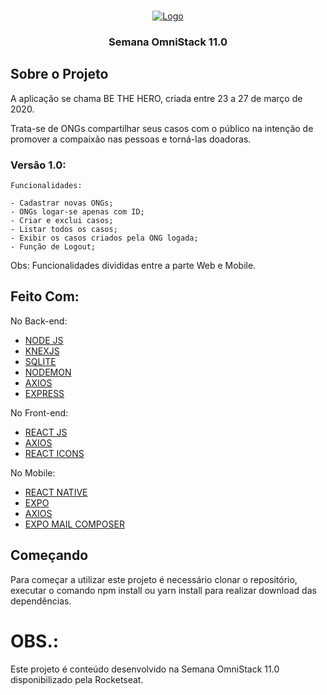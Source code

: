 <!-- PROJECT LOGO -->
<br />
<p align="center">
  <a href="https://rocketseat.com.br" target="blank">
    <img src="https://redeinovadrogarias.s3-sa-east-1.amazonaws.com/Assinaturas/be-the-hero.svg" alt="Logo">
  </a>

  <h3 align="center">Semana OmniStack 11.0</h3>
</p>

## Sobre o Projeto

A aplicação se chama BE THE HERO, criada entre 23 a 27 de março de 2020. 

Trata-se de ONGs compartilhar seus casos com o público na intenção de promover a compaixão nas pessoas e torná-las doadoras.

### Versão 1.0:

    Funcionalidades:

    - Cadastrar novas ONGs;
    - ONGs logar-se apenas com ID;
    - Criar e exclui casos;
    - Listar todos os casos;
    - Exibir os casos criados pela ONG logada;
    - Função de Logout;
  
Obs: Funcionalidades divididas entre a parte Web e Mobile.

## Feito Com:

No Back-end:

- [NODE JS](https://nodejs.org/en/)
- [KNEXJS](http://knexjs.org)
- [SQLITE](https://www.sqlite.org/index.html)
- [NODEMON](https://nodemon.io/)
- [AXIOS](https://github.com/axios/axios)
- [EXPRESS](https://expressjs.com/pt-br/)

No Front-end:

- [REACT JS](https://pt-br.reactjs.org/)
- [AXIOS](https://github.com/axios/axios)
- [REACT ICONS](https://react-icons.netlify.com/#/)

No Mobile:

- [REACT NATIVE](https://reactnative.dev/)
- [EXPO](https://expo.io/)
- [AXIOS](https://github.com/axios/axios)
- [EXPO MAIL COMPOSER](https://github.com/expo/expo/tree/master/packages/expo-mail-composer)

## Começando

Para começar a utilizar este projeto é necessário clonar o repositório, executar o comando npm install ou yarn install para realizar download das dependências.

# OBS.:

Este projeto é conteúdo desenvolvido na Semana OmniStack 11.0 disponibilizado pela Rocketseat.
